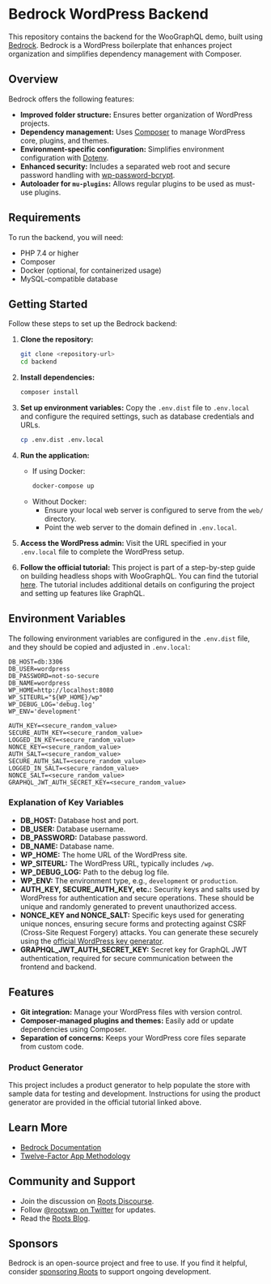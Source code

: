 # Bedrock WordPress Backend

This repository contains the backend for the WooGraphQL demo, built using [Bedrock](https://roots.io/bedrock/). Bedrock is a WordPress boilerplate that enhances project organization and simplifies dependency management with Composer.

## Overview

Bedrock offers the following features:

- **Improved folder structure:** Ensures better organization of WordPress projects.
- **Dependency management:** Uses [Composer](https://getcomposer.org/) to manage WordPress core, plugins, and themes.
- **Environment-specific configuration:** Simplifies environment configuration with [Dotenv](https://github.com/vlucas/phpdotenv).
- **Enhanced security:** Includes a separated web root and secure password handling with [wp-password-bcrypt](https://github.com/roots/wp-password-bcrypt).
- **Autoloader for `mu-plugins`:** Allows regular plugins to be used as must-use plugins.

## Requirements

To run the backend, you will need:

- PHP 7.4 or higher
- Composer
- Docker (optional, for containerized usage)
- MySQL-compatible database

## Getting Started

Follow these steps to set up the Bedrock backend:

1. **Clone the repository:**
   ```bash
   git clone <repository-url>
   cd backend
   ```

2. **Install dependencies:**
   ```bash
   composer install
   ```

3. **Set up environment variables:**
   Copy the `.env.dist` file to `.env.local` and configure the required settings, such as database credentials and URLs.
   ```bash
   cp .env.dist .env.local
   ```

4. **Run the application:**
   - If using Docker:
     ```bash
     docker-compose up
     ```
   - Without Docker:
     - Ensure your local web server is configured to serve from the `web/` directory.
     - Point the web server to the domain defined in `.env.local`.

5. **Access the WordPress admin:**
   Visit the URL specified in your `.env.local` file to complete the WordPress setup.

6. **Follow the official tutorial:**
   This project is part of a step-by-step guide on building headless shops with WooGraphQL. You can find the tutorial [here](https://woographql.com/blog/building-headless-shops-with-woographql-chapter-1-of-5). The tutorial includes additional details on configuring the project and setting up features like GraphQL.

## Environment Variables

The following environment variables are configured in the `.env.dist` file, and they should be copied and adjusted in `.env.local`:

```env
DB_HOST=db:3306
DB_USER=wordpress
DB_PASSWORD=not-so-secure
DB_NAME=wordpress
WP_HOME=http://localhost:8080
WP_SITEURL="${WP_HOME}/wp"
WP_DEBUG_LOG='debug.log'
WP_ENV='development'

AUTH_KEY=<secure_random_value>
SECURE_AUTH_KEY=<secure_random_value>
LOGGED_IN_KEY=<secure_random_value>
NONCE_KEY=<secure_random_value>
AUTH_SALT=<secure_random_value>
SECURE_AUTH_SALT=<secure_random_value>
LOGGED_IN_SALT=<secure_random_value>
NONCE_SALT=<secure_random_value>
GRAPHQL_JWT_AUTH_SECRET_KEY=<secure_random_value>
```

### Explanation of Key Variables

- **DB_HOST:** Database host and port.
- **DB_USER:** Database username.
- **DB_PASSWORD:** Database password.
- **DB_NAME:** Database name.
- **WP_HOME:** The home URL of the WordPress site.
- **WP_SITEURL:** The WordPress URL, typically includes `/wp`.
- **WP_DEBUG_LOG:** Path to the debug log file.
- **WP_ENV:** The environment type, e.g., `development` or `production`.
- **AUTH_KEY, SECURE_AUTH_KEY, etc.:** Security keys and salts used by WordPress for authentication and secure operations. These should be unique and randomly generated to prevent unauthorized access.
- **NONCE_KEY and NONCE_SALT:** Specific keys used for generating unique nonces, ensuring secure forms and protecting against CSRF (Cross-Site Request Forgery) attacks. You can generate these securely using the [official WordPress key generator](https://api.wordpress.org/secret-key/1.1/salt/).
- **GRAPHQL_JWT_AUTH_SECRET_KEY:** Secret key for GraphQL JWT authentication, required for secure communication between the frontend and backend.

## Features

- **Git integration:** Manage your WordPress files with version control.
- **Composer-managed plugins and themes:** Easily add or update dependencies using Composer.
- **Separation of concerns:** Keeps your WordPress core files separate from custom code.

### Product Generator

This project includes a product generator to help populate the store with sample data for testing and development. Instructions for using the product generator are provided in the official tutorial linked above.

## Learn More

- [Bedrock Documentation](https://roots.io/bedrock/docs/)
- [Twelve-Factor App Methodology](https://roots.io/twelve-factor-wordpress/)

## Community and Support

- Join the discussion on [Roots Discourse](https://discourse.roots.io/).
- Follow [@rootswp on Twitter](https://twitter.com/rootswp) for updates.
- Read the [Roots Blog](https://roots.io/blog/).

## Sponsors

Bedrock is an open-source project and free to use. If you find it helpful, consider [sponsoring Roots](https://github.com/sponsors/roots) to support ongoing development.
